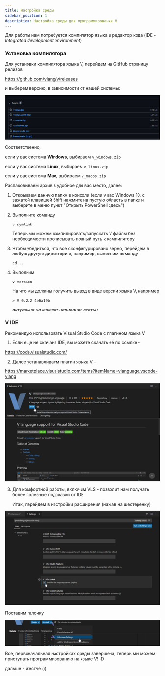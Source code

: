 ```yaml
---
title: Настройка среды
sidebar_position: 1
description: Настройка среды для программирования V
---
```


Для работы нам потребуется компилятор языка и редактор кода (IDE -  *Integrated development environment*).

### Установка компилятора

Для установки компилятора языка V, перейдем на GitHub страницу релизов

https://github.com/vlang/v/releases

 и выберем версию, в зависимости от нашей системы:

![image-20210508101713398](getting-started-1.png)

Соответственно, 

если у вас система **Windows**, выбираем `v_windows.zip`

если у вас система **Linux**, выбираем `v_linux.zip`

если у вас система **Mac**, выбираем `v_macos.zip`

Распаковываем архив в удобное для вас место, далее:

1. Открываем данную папку в консоли (если у вас Windows 10, с зажатой клавишей Shift нажмите на пустую область в папке и выберите в меню пункт "Открыть PowerShell здесь")

2. Выполните команду

   ```shell
   v symlink
   ```

   Теперь мы можем компилировать/запускать V файлы без необходимости прописывать полный путь к компилятору
   
3. Чтобы убедиться, что все сконфигурировано верно, перейдем в любую другую директорию, например, выполним команду 

   

   ```shell
   cd ..
   ```

4. Выполним 

   ```shell
   v version
   ```

   На что мы должны получить вывод в виде версии языка V, например

   ```shell
   > V 0.2.2 4e6a19b
   ```

   *актуальна на момент написания статьи*

### V IDE

Рекомендую использовать Visual Studio Code c плагином языка V

1. Если еще не скачана IDE, вы можете скачать её по ссылке -

https://code.visualstudio.com/

2. Далее устанавливаем плагин языка V -

https://marketplace.visualstudio.com/items?itemName=vlanguage.vscode-vlang

![image-20210508101713398](getting-started-2.png)

3. Для комфортной работы, включим VLS - позволит нам получать более полезные подсказки от IDE

   Итак, перейдем в настройки расширения (нажав на шестеренку)

![image-20210508102052561](getting-started-3.png)

Поставим галочку

![image-20210508102836170](getting-started-4.png)

Все, первоначальная настройках среды завершена, теперь мы можем приступать программированию на языке V! :D

дальше - жестче
:))


